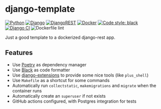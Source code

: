 # django-template

[![Python](https://img.shields.io/badge/python-%2314354C.svg?style=flat&logo=python&logoColor=white)](https://www.python.org/)
[![Django](https://img.shields.io/badge/django-%23092E20.svg?style=flat&logo=django&logoColor=white)](https://www.djangoproject.com/)
[![DjangoREST](https://img.shields.io/badge/DJANGO-REST-ff1709?style=flat&logo=django&logoColor=white&color=ff1709&labelColor=gray)](https://www.django-rest-framework.org/)
[![Docker](https://img.shields.io/badge/docker-%230db7ed.svg?style=flat&logo=docker&logoColor=white)](https://www.docker.com/)
[![Code style: black](https://img.shields.io/badge/code%20style-black-000000.svg)](https://github.com/psf/black)
[![Django CI](https://github.com/renanstn/django-template/actions/workflows/django.yml/badge.svg)](https://github.com/renanstn/django-template/actions/workflows/django.yml)
![Dockerfile lint](https://github.com/renanstn/django-template/actions/workflows/dockerfile_lint.yml/badge.svg)

Just a good template to a dockerized django-rest app.

## Features

- Use [Poetry](https://python-poetry.org/) as dependency manager
- Use [Black](https://black.readthedocs.io/en/stable/) as code formatter
- Use [django-extensions](https://django-extensions.readthedocs.io/en/latest/) to provide some nice tools (like `plus_shell`)
- Use `Makefile` as a shortcut for some commands
- Automatically run `collectstatic`, `makemigrations` and `migrate` when the container runs
- Automatically create an `superuser` if not exists
- GitHub actions configured, with Postgres integration for tests
